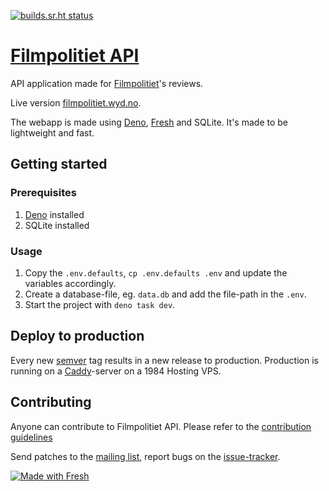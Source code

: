 [![builds.sr.ht status](https://builds.sr.ht/~timharek/filmpolitiet-api/commits/.build.yml.svg)](https://builds.sr.ht/~timharek/filmpolitiet-api/commits/.build.yml?)

# [Filmpolitiet API](https://sr.ht/~timharek/filmpolitiet-api/)

API application made for [Filmpolitiet](https://p3.no/filmpolitiet/)'s reviews.

Live version [filmpolitiet.wyd.no](https://filmpolitiet.wyd.no).

The webapp is made using [Deno][deno], [Fresh][fresh] and SQLite. It's made to
be lightweight and fast.

## Getting started

### Prerequisites

1. [Deno][deno] installed
1. SQLite installed

### Usage

1. Copy the `.env.defaults`, `cp .env.defaults .env` and update the variables
   accordingly.
1. Create a database-file, eg. `data.db` and add the file-path in the `.env`.
1. Start the project with `deno task dev`.

## Deploy to production

Every new [semver][semver] tag results in a new release to production. Production
is running on a [Caddy][caddy]-server on a 1984 Hosting VPS.

## Contributing

Anyone can contribute to Filmpolitiet API. Please refer to the [contribution guidelines][contr]

Send patches to the [mailing list][mailing], report bugs on the [issue-tracker][issues].

[![Made with Fresh](https://fresh.deno.dev/fresh-badge-dark.svg)](https://fresh.deno.dev)

[deno]: https://deno.land
[fresh]: https://fresh.deno.dev
[contr]: https://git.sr.ht/~timharek/filmpolitiet-api/tree/main/item/CONTRIBUTING.md
[issues]: https://todo.sr.ht/~timharek/filmpolitiet-api
[mailing]: https://lists.sr.ht/~timharek/filmpolitiet-api-dev
[semver]: https://semver.org/
[caddy]: https://caddyserver.com/
